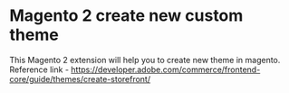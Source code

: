 # Magento 2 create new custom theme
This Magento 2 extension will help you to create new theme in magento.<br/>
Reference link - https://developer.adobe.com/commerce/frontend-core/guide/themes/create-storefront/
